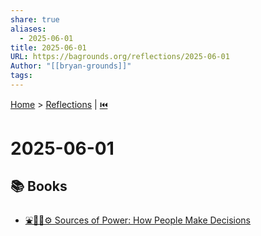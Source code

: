 ```yaml
---
share: true
aliases:
  - 2025-06-01
title: 2025-06-01
URL: https://bagrounds.org/reflections/2025-06-01
Author: "[[bryan-grounds]]"
tags: 
---
```

[Home](../index.md) > [Reflections](./index.md) | [⏮️](./2025-05-31.md)  
# 2025-06-01  
## 📚 Books  
- [⛲🔌🤔⚙️ Sources of Power: How People Make Decisions](../books/sources-of-power-how-people-make-decisions.md)